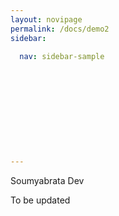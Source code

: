 ```yaml
---
layout: novipage
permalink: /docs/demo2
sidebar:

  nav: sidebar-sample











---
```

Soumyabrata Dev


To be updated

